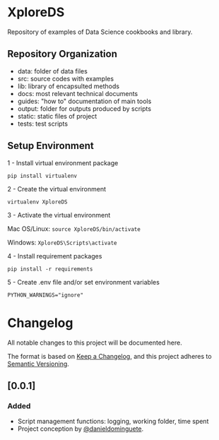 # XploreDS

Repository of examples of Data Science cookbooks and library.

## Repository Organization

- data: folder of data files
- src: source codes with examples
- lib: library of encapsulted methods
- docs: most relevant technical documents
- guides: "how to" documentation of main tools
- output: folder for outputs produced by scripts
- static: static files of project 
- tests: test scripts  
  
## Setup Environment

1 - Install virtual environment package

`pip install virtualenv`

2 - Create the virtual environment

`virtualenv XploreDS`

3 - Activate the virtual environment

Mac OS/Linux: `source XploreDS/bin/activate`

Windows: `XploreDS\Scripts\activate`

4 - Install requirement packages

`pip install -r requirements`

5 - Create .env file and/or set environment variables

`PYTHON_WARNINGS="ignore"`

 

# Changelog

All notable changes to this project will be documented here.

The format is based on [Keep a Changelog](https://keepachangelog.com/en/1.0.0/),
and this project adheres to [Semantic Versioning](https://semver.org/spec/v2.0.0.html).

## [0.0.1]

### Added
- Script management functions: logging, working folder, time spent
- Project conception by [@danieldominguete](https://github.com/danieldominguete).